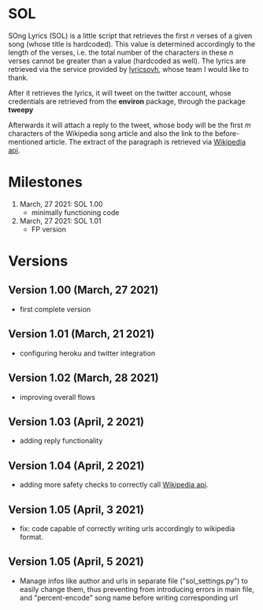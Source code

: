 # SOL
SOng Lyrics (SOL) is a little script that retrieves the first <i>n</i> verses of a given song (whose title is hardcoded). This value is determined accordingly to the length of the verses, i.e. the total number of the characters in these <i>n</i> verses cannot be greater than a value (hardcoded as well). The lyrics are retrieved via the service provided by
<a href="https://lyricsovh.docs.apiary.io/#">lyricsovh</a>, whose team I would like to thank.

After it retrieves the lyrics, it will tweet on the twitter account, whose credentials are retrieved from the <b>environ</b> package, through the package <b>tweepy</b>

Afterwards it will attach a reply to the tweet, whose body will be the first <i>m</i> characters of the Wikipedia song article and also the link to the before-mentioned article. The extract of the paragraph is retrieved via <a href="https://en.wikipedia.org/w/api.php">Wikipedia api</a>.

# Milestones
1. March, 27 2021: SOL 1.00
   - minimally functioning code
2. March, 27 2021: SOL 1.01
   - FP version

# Versions
## Version 1.00 (March, 27 2021)
- first complete version
## Version 1.01 (March, 21 2021)
- configuring heroku and twitter integration
## Version 1.02 (March, 28 2021)
- improving overall flows
## Version 1.03 (April, 2 2021)
- adding reply functionality
## Version 1.04 (April, 2 2021)
- adding more safety checks to correctly call <a href="https://en.wikipedia.org/w/api.php">Wikipedia api</a>.
## Version 1.05 (April, 3 2021)
- fix: code capable of correctly writing urls accordingly to wikipedia format.
## Version 1.05 (April, 5 2021)
- Manage infos like author and urls in separate file ("sol_settings.py") to easily change them, thus preventing from introducing errors in main file, and "percent-encode"  song name before writing corresponding url
